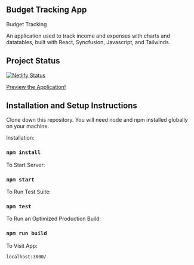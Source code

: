 ## Budget Tracking App

Budget Tracking

An application used to track income and expenses with charts and datatables, built with React, Syncfusion, Javascript, and Tailwinds.

## Project Status

[![Netlify Status](https://api.netlify.com/api/v1/badges/856a1253-e574-47ef-890e-ebd6f8d09b2e/deploy-status)](https://app.netlify.com/sites/willowy-cactus-0418a5/deploys)

[Preview the Application!](https://willowy-cactus-0418a5.netlify.app/)
## Installation and Setup Instructions

Clone down this repository. You will need node and npm installed globally on your machine.

Installation:

### `npm install` 

To Start Server:
### `npm start`

To Run Test Suite: 

### `npm test`

To Run an Optimized Production Build:
### `npm run build`

To Visit App:

`localhost:3000/`
